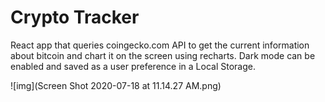 # Crypto Tracker

React app that queries coingecko.com API to get the current information about bitcoin and chart it on the screen using recharts. Dark mode can be enabled and saved as a user preference in a Local Storage.

![img](Screen Shot 2020-07-18 at 11.14.27 AM.png)
